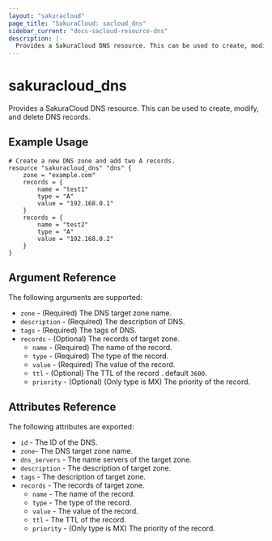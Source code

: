 ```yaml
---
layout: "sakuracloud"
page_title: "SakuraCloud: sacloud_dns"
sidebar_current: "docs-sacloud-resource-dns"
description: |-
  Provides a SakuraCloud DNS resource. This can be used to create, modify, and delete DNS records.
---
```


# sakuracloud\_dns

Provides a SakuraCloud DNS resource. This can be used to create,
modify, and delete DNS records. 

## Example Usage

```
# Create a new DNS zone and add two A records.
resource "sakuracloud_dns" "dns" {
    zone = "example.com"
    records = {
        name = "test1"
        type = "A"
        value = "192.168.0.1"
    } 
    records = {
        name = "test2"
        type = "A"
        value = "192.168.0.2"
    } 
}
```

## Argument Reference

The following arguments are supported:

* `zone` - (Required) The DNS target zone name.
* `description` - (Required) The description of DNS.
* `tags` - (Required) The tags of DNS.
* `records` - (Optional) The records of target zone.
  * `name` - (Required) The name of the record.
  * `type` - (Required) The type of the record.
  * `value` - (Required) The value of the record.
  * `ttl` - (Optional) The TTL of the record . default `3600`.
  * `priority` - (Optional) (Only type is MX) The priority of the record.



## Attributes Reference

The following attributes are exported:

* `id` - The ID of the DNS.
* `zone`- The DNS target zone name.
* `dns_servers` - The name servers of the target zone.
* `description` - The description of target zone.
* `tags` - The description of target zone.
* `records` - The records of target zone.
  * `name` - The name of the record.
  * `type` - The type of the record.
  * `value` - The value of the record.
  * `ttl` - The TTL of the record.
  * `priority` - (Only type is MX) The priority of the record.
